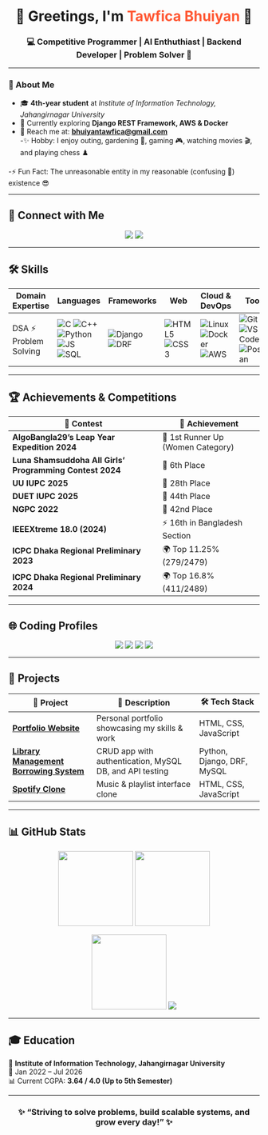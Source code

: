 <h1 align="center">🌟 Greetings, I'm <span style="color:#ff5733;">Tawfica Bhuiyan</span> 👋</h1>  
<h3 align="center">💻 Competitive Programmer | AI Enthuthiast | Backend Developer | Problem Solver 🚀</h3>  

---

### 🌱 About Me  
- 🎓 **4th-year student** at *Institute of Information Technology, Jahangirnagar University*  
- 🔭 Currently exploring **Django REST Framework, AWS & Docker**  
- 📧 Reach me at: **bhuiyantawfica@gmail.com**  
-✨ Hobby: I enjoy outing, gardening 🌱, gaming 🎮, watching movies 🎬, and playing chess ♟️

-⚡ Fun Fact: The unreasonable entity in my reasonable (confusing 🤔) existence 😎

---

## 🔗 Connect with Me  

<p align="center">
  <a href="https://www.linkedin.com/in/tawfica-bhuiyan-80aa29302/"><img src="https://img.shields.io/badge/LinkedIn-Tawfica_Bhuiyan-blue?logo=linkedin&style=for-the-badge"></a>
  <a href="https://github.com/TawficaBhuiyan"><img src="https://img.shields.io/badge/GitHub-TawficaBhuiyan-black?logo=github&style=for-the-badge"></a>
</p>  

---

## 🛠️ Skills  

| **Domain Expertise** | **Languages** | **Frameworks** | **Web** | **Cloud & DevOps** | **Tools** |
|-----------------------|---------------|----------------|---------|--------------------|-----------|
| DSA ⚡ Problem Solving | ![C](https://img.shields.io/badge/C-00599C?style=for-the-badge&logo=c&logoColor=white) ![C++](https://img.shields.io/badge/C++-00599C?style=for-the-badge&logo=cplusplus&logoColor=white) ![Python](https://img.shields.io/badge/Python-3670A0?style=for-the-badge&logo=python&logoColor=yellow) ![JS](https://img.shields.io/badge/JavaScript-F7DF1E?style=for-the-badge&logo=javascript&logoColor=black) ![SQL](https://img.shields.io/badge/SQL-4479A1?style=for-the-badge&logo=mysql&logoColor=white) | ![Django](https://img.shields.io/badge/Django-092E20?style=for-the-badge&logo=django&logoColor=green) ![DRF](https://img.shields.io/badge/DjangoREST-ff1709?style=for-the-badge&logo=django&logoColor=white) | ![HTML5](https://img.shields.io/badge/HTML5-E34F26?style=for-the-badge&logo=html5&logoColor=white) ![CSS3](https://img.shields.io/badge/CSS3-1572B6?style=for-the-badge&logo=css3&logoColor=white) | ![Linux](https://img.shields.io/badge/Linux-FCC624?style=for-the-badge&logo=linux&logoColor=black) ![Docker](https://img.shields.io/badge/Docker-2496ED?style=for-the-badge&logo=docker&logoColor=white) ![AWS](https://img.shields.io/badge/AWS-232F3E?style=for-the-badge&logo=amazonaws&logoColor=yellow) | ![Git](https://img.shields.io/badge/Git-F05032?style=for-the-badge&logo=git&logoColor=white) ![VS Code](https://img.shields.io/badge/VSCode-0078D4?style=for-the-badge&logo=visual-studio-code&logoColor=white) ![Postman](https://img.shields.io/badge/Postman-FF6C37?style=for-the-badge&logo=postman&logoColor=white) |

---

## 🏆 Achievements & Competitions  

| 🏅 Contest | 🎯 Achievement |
|------------|----------------|
| **AlgoBangla29’s Leap Year Expedition 2024** | 🥈 1st Runner Up (Women Category) |
| **Luna Shamsuddoha All Girls’ Programming Contest 2024** | 🎯 6th Place |
| **UU IUPC 2025** | 🏅 28th Place |
| **DUET IUPC 2025** | 🏅 44th Place |
| **NGPC 2022** | 🎯 42nd Place |
| **IEEEXtreme 18.0 (2024)** | ⚡ 16th in Bangladesh Section |
| **ICPC Dhaka Regional Preliminary 2023** | 🌍 Top 11.25% (279/2479) |
| **ICPC Dhaka Regional Preliminary 2024** | 🌍 Top 16.8% (411/2489) |

---

## 🌐 Coding Profiles  

<p align="center">
  <a href="https://codeforces.com/profile/mysticTB"><img src="https://img.shields.io/badge/Codeforces-mysticTB-blue?logo=codeforces&style=for-the-badge"></a>
  <a href="https://www.codechef.com/users/mystictb"><img src="https://img.shields.io/badge/CodeChef-mystictb-brown?logo=codechef&style=for-the-badge"></a>
  <a href="https://atcoder.jp/users/Tawfica_Bhuiyan"><img src="https://img.shields.io/badge/AtCoder-Tawfica_Bhuiyan-green?style=for-the-badge"></a>
  <a href="https://vjudge.net/user/Tawfica_Bhuiyan"><img src="https://img.shields.io/badge/Vjudge-Profile-brightgreen?style=for-the-badge"></a>
</p>  

---

## 📂 Projects  

| 🔹 Project | 📝 Description | 🛠️ Tech Stack |
|------------|----------------|---------------|
| [**Portfolio Website**](https://github.com/TawficaBhuiyan/myPortfolio) | Personal portfolio showcasing my skills & work | HTML, CSS, JavaScript |
| [**Library Management Borrowing System**](https://github.com/TawficaBhuiyan/Library-Management-Borrowing-System) | CRUD app with authentication, MySQL DB, and API testing | Python, Django, DRF, MySQL |
| [**Spotify Clone**](https://github.com/TawficaBhuiyan/SpotifyClone) | Music & playlist interface clone | HTML, CSS, JavaScript |

---

## 📊 GitHub Stats  

<p align="center">
  <img src="https://github-readme-stats.vercel.app/api?username=TawficaBhuiyan&show_icons=true&theme=radical" height="150"/>  
  <img src="https://github-readme-stats.vercel.app/api/top-langs/?username=TawficaBhuiyan&layout=compact&theme=radical" height="150"/>  
</p>  

<p align="center">
  <img src="https://streak-stats.demolab.com?user=TawficaBhuiyan&theme=radical" height="150"/>  
  <img src="https://komarev.com/ghpvc/?username=TawficaBhuiyan&label=Profile%20Views&color=brightgreen&style=for-the-badge" />
</p>  

---

## 🎓 Education  

📍 **Institute of Information Technology, Jahangirnagar University**  
📅 Jan 2022 – Jul 2026  
📊 Current CGPA: **3.64 / 4.0 (Up to 5th Semester)**  

---

<h3 align="center">✨ “Striving to solve problems, build scalable systems, and grow every day!” ✨</h3>
